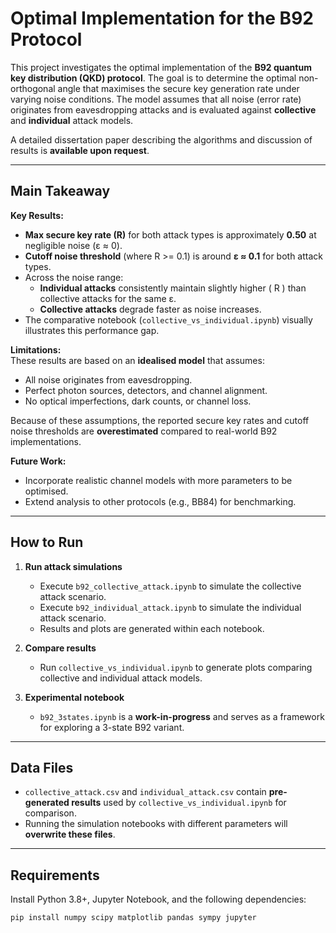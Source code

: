 # Optimal Implementation for the B92 Protocol

This project investigates the optimal implementation of the **B92 quantum key distribution (QKD) protocol**. The goal is to determine the optimal non-orthogonal angle that maximises the secure key generation rate under varying noise conditions. The model assumes that all noise (error rate) originates from eavesdropping attacks and is evaluated against **collective** and **individual** attack models.

A detailed dissertation paper describing the algorithms and discussion of results is **available upon request**.

---

## Main Takeaway

**Key Results:**  
- **Max secure key rate (R)** for both attack types is approximately **0.50** at negligible noise (ε ≈ 0).
- **Cutoff noise threshold** (where R >= 0.1) is around **ε ≈ 0.1** for both attack types.
- Across the noise range:
  - **Individual attacks** consistently maintain slightly higher \( R \) than collective attacks for the same ε.
  - **Collective attacks** degrade faster as noise increases.
- The comparative notebook (`collective_vs_individual.ipynb`) visually illustrates this performance gap.

**Limitations:**  
These results are based on an **idealised model** that assumes:
- All noise originates from eavesdropping.
- Perfect photon sources, detectors, and channel alignment.
- No optical imperfections, dark counts, or channel loss.

Because of these assumptions, the reported secure key rates and cutoff noise thresholds are **overestimated** compared to real-world B92 implementations.

**Future Work:**  
- Incorporate realistic channel models with more parameters to be optimised.
- Extend analysis to other protocols (e.g., BB84) for benchmarking.

---

## How to Run

1. **Run attack simulations**  
   - Execute `b92_collective_attack.ipynb` to simulate the collective attack scenario.
   - Execute `b92_individual_attack.ipynb` to simulate the individual attack scenario.
   - Results and plots are generated within each notebook.

2. **Compare results**  
   - Run `collective_vs_individual.ipynb` to generate plots comparing collective and individual attack models.

3. **Experimental notebook**  
   - `b92_3states.ipynb` is a **work-in-progress** and serves as a framework for exploring a 3-state B92 variant.
  
---

## Data Files

- `collective_attack.csv` and `individual_attack.csv` contain **pre-generated results** used by `collective_vs_individual.ipynb` for comparison.
- Running the simulation notebooks with different parameters will **overwrite these files**.

---

## Requirements

Install Python 3.8+, Jupyter Notebook, and the following dependencies:

```bash
pip install numpy scipy matplotlib pandas sympy jupyter
